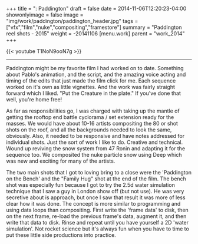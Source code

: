 +++
title = ": Paddington"
draft = false
date = 2014-11-06T12:20:23-04:00
showonlyimage = false
image = "img/work/paddington/paddington_header.jpg"
tags = ["vfx","film","nuke","compositing","framestore"]
summary = "Paddington reel shots - 2015"
weight = -20141106
[menu.work]
parent = "work_2014"
+++


{{< youtube T1NoN9ooN7g >}}

---


Paddington might be my favorite film I had worked on to date. Something about Pablo's animation, and the script, and the amazing voice acting and timing of the edits that just made the film click for me. Each sequence worked on it's own as little vignettes. And the work was fairly straight forward which I liked. "Put the Creature in the plate." If you've done that well, you're home free!

As far as responsibilities go, I was charged with taking up the mantle of getting the rooftop end battle cyclorama / set extension ready for the masses. We would have about 10-16 artists compositing the 80 or shot shots on the roof, and all the backgrounds needed to look the same, obviously. Also, it needed to be responsive and have notes addressed for individual shots. Just the sort of work I like to do. Creative and technical. Wound up reviving the snow system from 47 Ronin and adapting it for the sequence too. We composited the nuke particle snow using Deep which was new and exciting for many of the artists.

The two main shots that I got to loving bring to a close were the 'Paddington on the Bench' and the "Family Hug" shot at the end of the film. The bench shot was especially fun because I got to try the 2.5d water simulation technique that I saw a guy in London show off (but not use). He was very secretive about is approach, but once I saw that result it was more of less clear how it was done. The concept is more similar to programming and using data loops than compositing. First write the 'frame data' to disk, then on the next frame, re-load the previous frame's data, augment it, and then write that data to disk. Rinse and repeat until you have yourself a 2D 'water simulation'. Not rocket science but it's always fun when you have to time to put these little side productions into practice.
